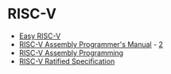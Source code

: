 # RISC-V

* [Easy RISC-V](https://dramforever.github.io/easyriscv/)
* [RISC-V Assembly Programmer's Manual](https://asm-docs.microagi.org/risc-v/riscv-asm.html) - [2](https://github.com/riscv-non-isa/riscv-asm-manual)
* [RISC-V Assembly Programming](https://riscv-programming.org/)
* [RISC-V Ratified Specification](https://riscv.org/specifications/ratified/)
